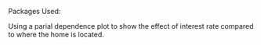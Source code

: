 Packages Used:

Using a parial dependence plot to show the effect of interest rate compared to where the home is located.
